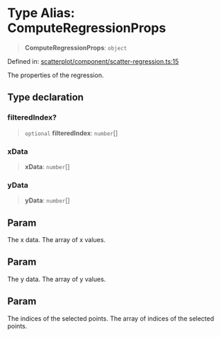 # Type Alias: ComputeRegressionProps

> **ComputeRegressionProps**: `object`

Defined in: [scatterplot/component/scatter-regression.ts:15](https://github.com/GeoDaCenter/openassistant/blob/1a6f158a9bc0914d446c35a467a546a572748a5e/packages/echarts/src/scatterplot/component/scatter-regression.ts#L15)

The properties of the regression.

## Type declaration

### filteredIndex?

> `optional` **filteredIndex**: `number`[]

### xData

> **xData**: `number`[]

### yData

> **yData**: `number`[]

## Param

The x data. The array of x values.

## Param

The y data. The array of y values.

## Param

The indices of the selected points. The array of indices of the selected points.
